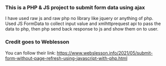 ### This is a PHP & JS project to submit form data using ajax
I have used raw js and raw php no library like jquery or anything of php. 
Used JS FormData to collect input value and xmlhttprequest api to pass the data to php, then php send back response to js and show them on to user.

### Credit goes to Weblesson
 You can follow their link:
 https://www.webslesson.info/2021/05/submit-form-without-page-refresh-using-javascript-with-php.html